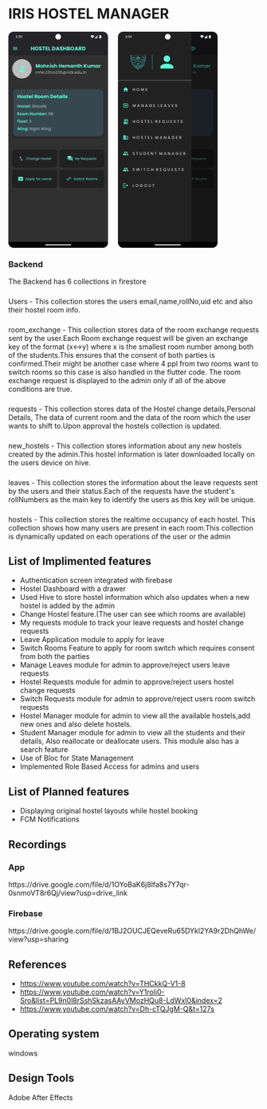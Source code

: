 # IRIS HOSTEL MANAGER

<div style="display: flex; gap: 20px;">
    <img src="Images/Screenshot_20241027_180001.png" alt="Screenshot" width="200" style="height:auto;">
    <img src="Images/drawer.png" alt="Drawer" width="200" style="height:auto;">
</div>
<h3>
    Backend
</h3>
The Backend has 6 collections in firestore
<h3></h3>
Users - This collection stores the users email,name,rollNo,uid etc and also their hostel room info.
<h3></h3>
room_exchange - This collection stores data of the room exchange requests sent by the user.Each Room exchange request will be given an exchange key of the format (x<->y) where x is the smallest room number among both of the students.This ensures that the consent of both parties is confirmed.Their might be another case where 4 ppl from two rooms want to switch rooms so this case is also handled in the flutter code. The room exchange request is displayed to the  admin only if all of the above conditions are true.
<h3></h3>
requests - This collection stores data of the Hostel change details,Personal Details, The data of current room and the data of the room which the user wants to shift to.Upon approval the hostels collection is updated.
<h3></h3>
new_hostels - This collection stores information about any new hostels created by the admin.This hostel information is later downloaded locally on the users device on hive.
<h3></h3>
leaves - This collection stores the information about the leave requests sent by the users and their status.Each of the requests have the student's rollNumbers as the main key to identify the users as this key will be unique.
<h3></h3>
hostels - This collection stores the realtime occupancy of each hostel. This collection shows how many users are present in each room.This collection is dynamically updated on each operations of the user or the admin




## List of Implimented features

  * Authentication screen integrated with firebase
  * Hostel Dashboard with a drawer
  * Used Hive to store hostel information which also updates when a new hostel is added by the admin
  * Change Hostel feature.(The user can see which rooms are available)
  * My requests module to track your leave requests and hostel change requests
  * Leave Application module to apply for leave
  * Switch Rooms Feature to apply for room switch which requires consent from both the parties
  * Manage Leaves module for admin to approve/reject users leave requests
  * Hostel Requests module for admin to approve/reject users hostel change requests
  * Switch Requests module for admin to approve/reject users room switch requests
  * Hostel Manager module for admin to view all the available hostels,add new ones and  also delete hostels.
  * Student Manager module for admin to view all the students and their details, Also reallocate or deallocate users. This module also has a search feature
  * Use of Bloc for State Management
  * Implemented Role Based Access for admins and users
## List of Planned features 

* Displaying original hostel layouts while hostel booking
* FCM Notifications
## Recordings
<h3>App</h3>
https://drive.google.com/file/d/1OYoBaK6j8lfa8s7Y7qr-0snmoVT8r6Qj/view?usp=drive_link
<h3>Firebase</h3>
https://drive.google.com/file/d/1BJ2OUCJEQeveRu65DYkl2YA9r2DhQhWe/view?usp=sharing
<h3></h3>


## References
* https://www.youtube.com/watch?v=THCkkQ-V1-8
* https://www.youtube.com/watch?v=Y1roIi0-Sro&list=PL9n0l8rSshSkzasAAyVMozHQu8-LdWxI0&index=2
* https://www.youtube.com/watch?v=Dh-cTQJgM-Q&t=127s
  
## Operating system 
windows
## Design Tools
Adobe After Effects
 









